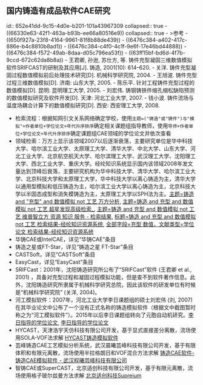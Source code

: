 ## 国内铸造有成品软件CAE研究
id:: 652e41dd-9c15-4d0e-b201-101a43967309
collapsed:: true
	- ((66330e63-42f1-463a-b93b-ee66a80516e9))
	  collapsed:: true
		- >参考
			- ((650f927a-23f8-4164-9961-81f8b88de439))
			- ((6476c384-a402-417c-886e-b4c8810b8ad1))
			- ((6476c384-c4f0-4c1f-9e6f-17e46bd44888))
			- ((6476c384-f572-49ab-8daa-d05c796ea53f))
			- ((63ff15bf-bd6d-4f7b-9ccd-672c62da8b8a))
			- 王君卿, 孙逊, 苏仕方, 等. 铸件充型凝固三维数值模拟软件SRIFCAST的研制及其应用[J]. 铸造, 2001(10): 614–620.
			- 关洋. 铸件充型凝固过程数值模拟前后处理技术研究[D]. 机械科学研究院, 2004.
			- 王旭波. 铸件充型过程三维数值模拟[D]. 济南: 山东大学, 2005.
			- 陈乐平. 针对工程铸件充型过程的数值模拟[D]. 昆明: 昆明理工大学, 2005.
			- 刘宏伟. 铸钢铸铁件缩孔缩松缺陷预测的数值模拟研究及软件开发[D]. 天津: 河北工业大学, 2007.
			- 钱小波. 铸件流场与温度场耦合计算下的数值模拟研究[D]. 西安: 西安理工大学, 2008.
- 检索流程：根据知网引文关系网络确定学校，使用`主题=("铸造"或"铸件")与"模拟"+作者单位+学位论文+年代升序排序`确定相关课题组指导教师，使用`导师+作者单位+学位论文+年代升序排序`确定课题组CAE领域的学位论文并依次查看
- 领域检索：万方上显示该领域2007以后逐渐衰落，主要研究单位是华中科技大学、哈尔滨工业大学、太原理工大学、清华大学、中北大学、山东大学、河北工业大学、北京航空航天大学、哈尔滨理工大学、武汉理工大学、沈阳理工大学、西北工业大学、重庆大学。经纶知识系统显示国内该领域2008年发文量达到顶峰后衰落，主要研究机构为华中科技大学、清华大学、哈尔滨工业大学、北京科技大学和太原理工大学，华中科技大学以离心铸造为主，清华大学以通用型模拟和低压铸造为主，哈尔滨工业大学以离心铸造为主，北京科技大学以半固态成型和消失模铸造为主，太原理工大学以SPH法为主。[主题=铸造 and "充型" and 数值模拟 not 工艺 万方分析](https://fx.wanfangdata.com.cn/resultanalysis/paper?q=%E4%B8%BB%E9%A2%98%3A%28%E9%93%B8%E9%80%A0%20and%20%22%E5%85%85%E5%9E%8B%22%20and%20%E6%95%B0%E5%80%BC%E6%A8%A1%E6%8B%9F%20not%20%E5%B7%A5%E8%89%BA%29&facet=%5B%7B%22TypeAll%22%3A%7B%22desc%22%3A%22%22,%22label%22%3A%22%22,%22number%22%3A0,%22title%22%3A%22%E8%B5%84%E6%BA%90%E7%B1%BB%E5%9E%8B%22,%22value%22%3A%22Thesis%22%7D%7D%5D&Allresults=61), [主题=铸造 and 充型 and 数值模拟 not 工艺 超星发现高级检索_](http://fx.tyust.superlib.net/s?strchannel=3%2C5&adv=%28%28Su%3D%27充型%27*%27数值模拟%27%29+AND+%28Su%3D%27铸造%27-%27工艺%27%29%29AND%281970%3CY%3C2024%29&aorp=a&size=15&isort=2&x=402_84&version=v2), [主题=铸造 and 充型 and 数值模拟 not 工艺 维普智立方 资源 知识 服务 - 检索结果](http://zlf.cqvip.com/zk/search.aspx?from=index&key=M%3D%5B%E9%93%B8%E9%80%A0%5D%5B*%5DM%3D%5B%E5%85%85%E5%9E%8B%5D%5B*%5DM%3D%5B%E6%95%B0%E5%80%BC%E6%A8%A1%E6%8B%9F%5D%5B-%5DM%3D%5B%E5%B7%A5%E8%89%BA%5D%5B*%5D(LT%3D2)), [标题=铸造 and 充型 and 数值模拟 not 工艺 检索结果-经纶知识资源系统](http://k.vipslib.com/asset/search?from=index&key=VCUzRCVFOSU5MyVCOCVFOSU4MCVBMCU1QiolNURUJTNEJUU1JTg1JTg1JUU1JTlFJThCJTVCKiU1RFQlM0QlRTYlOTUlQjAlRTUlODAlQkMlRTYlQTglQTElRTYlOEIlOUYlNUItJTVEVCUzRCVFNSVCNyVBNSVFOCU4OSVCQQ==&so=3&page=1), [全部字段=充型 数值，文献类型=学位论文 检索结果-经纶知识资源系统](http://k.vipslib.com/asset/search?key=VSUzRCVFNSU4NSU4NSVFNSU5RSU4QiUyMCVFNiU5NSVCMCVFNSU4MCVCQyU1QiolNURUWSUzRDQ=&cf=&skey=NF9VXyUyNUU1JTI1ODUlMjU4NSUyNUU1JTI1OUUlMjU4QiUyNTIwJTI1RTYlMjU5NSUyNUIwJTI1RTUlMjU4MCUyNUJD&so=3&page=2&pageSize=10)
- 华铸CAE或IntelCAE，详见“华铸CAE”条目
- 铸造之星或FT-Star，详见“铸造之星 FT-Star”条目
- CASTSoft，详见“CASTSoft”条目
- EasyCast，详见“EasyCast”条目
- SRIFCast：2001年，沈阳铸造研究所公布了“SRIFCast”软件 (王君卿 et al., 2001) ，具备对充型过程和凝固过程模拟功能，但是查不到软件著作信息。此外，沈阳铸造研究所隶属于机械科学研究总院，因此该软件的研发单位有时候是“机械科学研究院” (关洋, 2004)。
- 河工模拟软件：2007年，河北工业大学李日课题组的硕士刘宏伟 (刘, 2007) 在其毕业论文中公布了一个没有正式名称的铸造模拟软件（根据文中截图暂时称之为“河工模拟软件”）。2015年以后李日课题组转向了元胞自动机研究。[李日指导的学位论文](http://fx.tyust.superlib.net/s?sw=tutor%28%E6%9D%8E%E6%97%A5%29+authorcompy%28%E6%B2%B3%E5%8C%97%E5%B7%A5%E4%B8%9A%E5%A4%A7%E5%AD%A6%29&size=15&isort=2&x=402_84&version=v2), [李日指导的学位论文](https://www.zhizhen.com/s?strchannel=3%2C5&adv=DT%28%28F%3D%22%E6%9D%8E%E6%97%A5%22%29+AND+%28O%3D%27%E6%B2%B3%E5%8C%97%E5%B7%A5%E4%B8%9A%E5%A4%A7%E5%AD%A6%27%29%29&aorp=a&size=15&isort=2&x=0_445)
- HYCAST，天津浩宇天仿科技有限公司开发，基于显式直接差分离散，流场使用SOLA-VOF法求解 [HYCAST铸造模拟软件](http://www.hysim.com/index.php?case=archive&act=show&aid=321)
- 芸峰铸造CAE工艺模拟分析系统，武汉晨曦芸峰科技有限公司开发，基于有限体积和有限元离散，流场使用半拉格朗日和VOF混合方法求解 [铸造CAE软件-铸造CAE模拟软件 - 武汉程曦芸峰科技有限公司](http://cxyftech.com/pro.aspx?id=1)
- 智铸CAE或SuperCAST，北京适创科技有限公司开发，基于有限元离散，流场使用格子玻尔兹曼方法求解 [北京适创科技Supreium](https://www.supreium.com/product/cae)